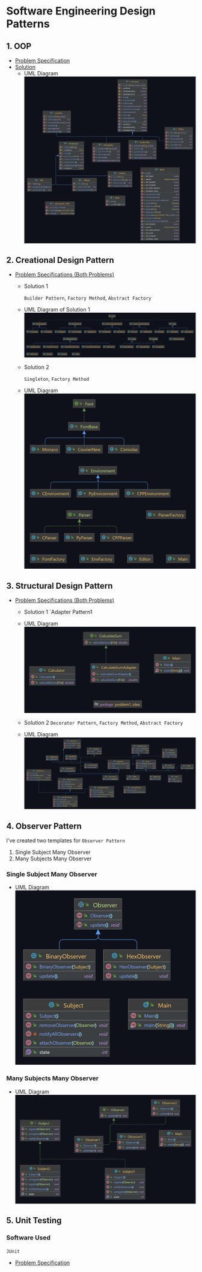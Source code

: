 # Software Engineering Design Patterns

## 1. OOP

- [Problem Specification](https://github.com/Anupznk/Software-Engineering-CSE-308/blob/master/1%20-%20OOP/CSE%20308%20OFFLINE%201.pdf) <br>
- [Solution](https://github.com/Anupznk/Software-Engineering-CSE-308/tree/master/1%20-%20OOP)
  - UML Diagram
    ![](https://github.com/Anupznk/Software-Engineering-CSE-308/blob/master/1%20-%20OOP/1%20-%20OOP.png)

## 2. Creational Design Pattern

- [Problem Specifications (Both Problems)](https://github.com/Anupznk/Software-Engineering-CSE-308/blob/master/2%20-%20Creational%20Pattern/Assignment%202.pdf)

  - Solution 1

    `Builder Pattern`, `Factory Method`, `Abstract Factory`

  - UML Diagram of Solution 1
    ![](https://github.com/Anupznk/Software-Engineering-CSE-308/blob/master/2%20-%20Creational%20Pattern/problem%201.png)

  - Solution 2

    `Singleton`, `Factory Method`

  - UML Diagram
    ![](https://github.com/Anupznk/Software-Engineering-CSE-308/blob/master/2%20-%20Creational%20Pattern/problem%202.png)

## 3. Structural Design Pattern

- [Problem Specifications (Both Problems)](https://github.com/Anupznk/Software-Engineering-CSE-308/blob/master/3%20-%20Structural%20Design%20Pattern/Assignment%203%20CSE%20308%20Jan%2022.pdf)

  - Solution 1
    `Adapter Pattern1
  - UML Diagram
    ![](https://github.com/Anupznk/Software-Engineering-CSE-308/blob/master/3%20-%20Structural%20Design%20Pattern/problem%201.png)

  - Solution 2
    `Decorator Pattern`, `Factory Method`, `Abstract Factory`
  - UML Diagram
    ![](https://github.com/Anupznk/Software-Engineering-CSE-308/blob/master/3%20-%20Structural%20Design%20Pattern/problem%202.png)

## 4. Observer Pattern

I've created two templates for `Observer Pattern`

1. Single Subject Many Observer
2. Many Subjects Many Observer

### Single Subject Many Observer

- UML Diagram
  ![](https://github.com/Anupznk/Software-Engineering-CSE-308/blob/master/Observer%20Pattern/single%20subject%20many%20observers.png)

### Many Subjects Many Observer

- UML Diagram
  ![](https://github.com/Anupznk/Software-Engineering-CSE-308/blob/master/Observer%20Pattern/many%20subjects%20many%20observers.png)

## 5. Unit Testing

### Software Used

`JUnit`

- [Problem Specification](https://github.com/Anupznk/Software-Engineering-CSE-308/blob/master/4%20-%20Unit%20Testing/Offline%204.pdf)
